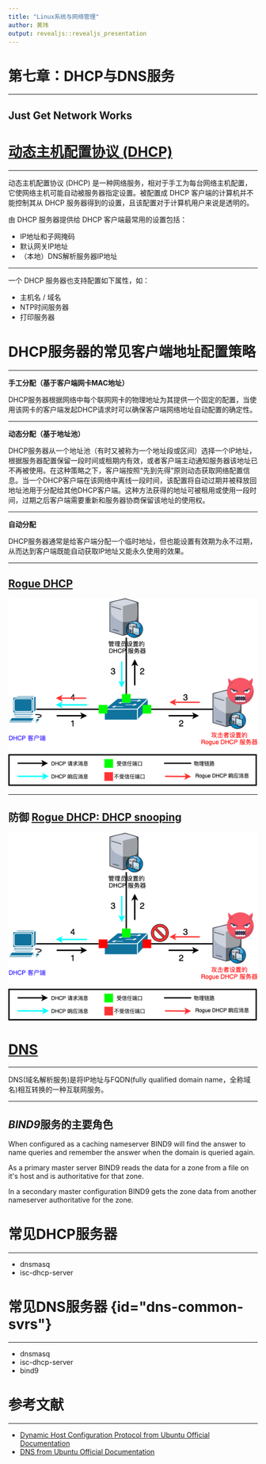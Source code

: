 ```yaml
---
title: "Linux系统与网络管理"
author: 黄玮
output: revealjs::revealjs_presentation
---
```


# 第七章：DHCP与DNS服务

---

## Just Get Network Works

# [动态主机配置协议 (DHCP)](https://help.ubuntu.com/lts/serverguide/dhcp.html)

---

动态主机配置协议 (DHCP) 是一种网络服务，相对于手工为每台网络主机配置，它使网络主机可能自动被服务器指定设置。被配置成 DHCP 客户端的计算机并不能控制其从 DHCP 服务器得到的设置，且该配置对于计算机用户来说是透明的。

由 DHCP 服务器提供给 DHCP 客户端最常用的设置包括：

* IP地址和子网掩码
* 默认网关IP地址
* （本地）DNS解析服务器IP地址

---

一个 DHCP 服务器也支持配置如下属性，如：

* 主机名 / 域名
* NTP时间服务器
* 打印服务器

# DHCP服务器的常见客户端地址配置策略

---

**手工分配（基于客户端网卡MAC地址）**

DHCP服务器根据网络中每个联网网卡的物理地址为其提供一个固定的配置，当使用该网卡的客户端发起DHCP请求时可以确保客户端网络地址自动配置的确定性。

---

**动态分配（基于地址池）**

DHCP服务器从一个地址池（有时又被称为一个地址段或区间）选择一个IP地址，根据服务器配置保留一段时间或租期内有效，或者客户端主动通知服务器该地址已不再被使用。在这种策略之下，客户端按照“先到先得”原则动态获取网络配置信息。当一个DHCP客户端在该网络中离线一段时间，该配置将自动过期并被释放回地址池用于分配给其他DHCP客户端。这种方法获得的地址可被租用或使用一段时间，过期之后客户端需要重新和服务器协商保留该地址的使用权。

---

**自动分配**

DHCP服务器通常是给客户端分配一个临时地址，但也能设置有效期为永不过期，从而达到客户端既能自动获取IP地址又能永久使用的效果。

---

## [Rogue DHCP](https://en.wikipedia.org/wiki/Rogue_DHCP)

![](images/chap0x07/rogue-dhcp.png)

---

## 防御 [Rogue DHCP: DHCP snooping](https://en.wikipedia.org/wiki/DHCP_snooping)

![](images/chap0x07/dhcp-snooping.png)

# [DNS](https://help.ubuntu.com/lts/serverguide/dns.html)

---

DNS(域名解析服务)是将IP地址与FQDN(fully qualified domain name，全称域名)相互转换的一种互联网服务。

---

## ***BIND9***服务的主要角色

When configured as a caching nameserver BIND9 will find the answer to name queries and remember the answer when the domain is queried again.

As a primary master server BIND9 reads the data for a zone from a file on it's host and is authoritative for that zone.

In a secondary master configuration BIND9 gets the zone data from another nameserver authoritative for the zone.

# 常见DHCP服务器

---

* dnsmasq
* isc-dhcp-server

# 常见DNS服务器 {id="dns-common-svrs"}

---

* dnsmasq
* isc-dhcp-server
* bind9

# 参考文献

---

* [Dynamic Host Configuration Protocol from Ubuntu Official Documentation](https://help.ubuntu.com/lts/serverguide/dhcp.html)
* [DNS from Ubuntu Official Documentation](https://help.ubuntu.com/lts/serverguide/dns.html)

